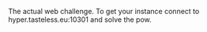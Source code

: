 The actual web challenge. To get your instance connect to hyper.tasteless.eu:10301 and solve the pow.
